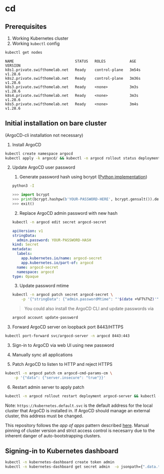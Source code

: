 # cd

## Prerequisites
1. Working Kubernetes cluster
2. Working `kubectl` config
```bash
kubectl get nodes
```
```
NAME                            STATUS   ROLES           AGE     VERSION
k8s1.private.swifthomelab.net   Ready    control-plane   3m54s   v1.28.6
k8s2.private.swifthomelab.net   Ready    control-plane   3m36s   v1.28.6
k8s3.private.swifthomelab.net   Ready    <none>          3m3s    v1.28.6
k8s4.private.swifthomelab.net   Ready    <none>          3m3s    v1.28.6
k8s5.private.swifthomelab.net   Ready    <none>          3m4s    v1.28.6
```

## Initial installation on bare cluster

(ArgoCD-cli installation not necessary)

1. Install ArgoCD
```bash
kubectl create namespace argocd
kubectl apply -k argocd/ && kubectl -n argocd rollout status deployment argocd-server
```

2. Update ArgoCD user password
    1. Generate password hash using bcrypt ([Python implementation](https://pypi.org/project/bcrypt/))
    ```bash
    python3 -I
    ```
    ```python
    >>> import bcrypt
    >>> print(bcrypt.hashpw(b'YOUR-PASSWORD-HERE', bcrypt.gensalt()).decode())
    >>> exit()
    ```

    2. Replace ArgoCD admin password with new hash
    ```bash
    kubectl -n argocd edit secret argocd-secret
    ```
    ```yaml
    apiVersion: v1
    stringData:
      admin.password: YOUR-PASSWORD-HASH
    kind: Secret
    metadata:
      labels:
        app.kubernetes.io/name: argocd-secret
        app.kubernetes.io/part-of: argocd
      name: argocd-secret
      namespace: argocd
    type: Opaque
    ```

    3. Update password mtime
    ```bash
    kubectl -n argocd patch secret argocd-secret \
        -p '{"stringData": {"admin.passwordMtime": "'$(date +%FT%T%Z)'"}}'
    ```

    > You could also install the ArgoCD CLI and update passwords via
    ```bash
    argocd account update-password
    ```

2. Forward ArgoCD server on loopback port 8443/HTTPS
```bash
kubectl port-forward svc/argocd-server -n argocd 8443:443
```

3. Sign-in to ArgoCD via web UI using new password

4. Manually sync all applications

5. Patch ArgoCD to listen to HTTP and reject HTTPS
```bash
kubectl -n argocd patch cm argocd-cmd-params-cm \
    -p '{"data": {"server.insecure": "true"}}'
```

6. Restart admin server to apply patch
```bash
kubectl -n argocd rollout restart deployment argocd-server && kubectl -n argocd rollout status deployment argocd-server
```

Note: `https://kubernetes.default.svc` is the default address for the local cluster that ArgoCD is installed in. If ArgoCD should manage an external cluster, this address must be changed.

This repository follows the *app of apps* pattern described [here](https://argo-cd.readthedocs.io/en/stable/operator-manual/cluster-bootstrapping/#app-of-apps-pattern). Manual pinning of cluster version and strict access control is necesarry due to the inherent danger of auto-bootstrapping clusters.

## Signing-in to Kubernetes dashboard

```bash
kubectl -n kubernetes-dashboard create token admin
kubectl -n kubernetes-dashboard get secret admin  -o jsonpath={".data.token"} | base64 -d
```
